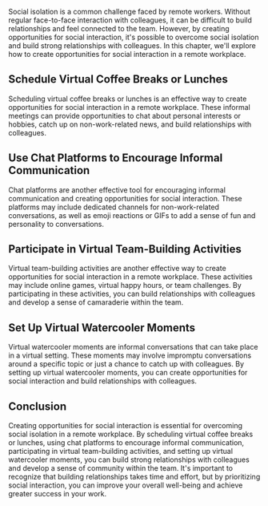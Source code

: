 
Social isolation is a common challenge faced by remote workers. Without regular face-to-face interaction with colleagues, it can be difficult to build relationships and feel connected to the team. However, by creating opportunities for social interaction, it's possible to overcome social isolation and build strong relationships with colleagues. In this chapter, we'll explore how to create opportunities for social interaction in a remote workplace.

Schedule Virtual Coffee Breaks or Lunches
-----------------------------------------

Scheduling virtual coffee breaks or lunches is an effective way to create opportunities for social interaction in a remote workplace. These informal meetings can provide opportunities to chat about personal interests or hobbies, catch up on non-work-related news, and build relationships with colleagues.

Use Chat Platforms to Encourage Informal Communication
------------------------------------------------------

Chat platforms are another effective tool for encouraging informal communication and creating opportunities for social interaction. These platforms may include dedicated channels for non-work-related conversations, as well as emoji reactions or GIFs to add a sense of fun and personality to conversations.

Participate in Virtual Team-Building Activities
-----------------------------------------------

Virtual team-building activities are another effective way to create opportunities for social interaction in a remote workplace. These activities may include online games, virtual happy hours, or team challenges. By participating in these activities, you can build relationships with colleagues and develop a sense of camaraderie within the team.

Set Up Virtual Watercooler Moments
----------------------------------

Virtual watercooler moments are informal conversations that can take place in a virtual setting. These moments may involve impromptu conversations around a specific topic or just a chance to catch up with colleagues. By setting up virtual watercooler moments, you can create opportunities for social interaction and build relationships with colleagues.

Conclusion
----------

Creating opportunities for social interaction is essential for overcoming social isolation in a remote workplace. By scheduling virtual coffee breaks or lunches, using chat platforms to encourage informal communication, participating in virtual team-building activities, and setting up virtual watercooler moments, you can build strong relationships with colleagues and develop a sense of community within the team. It's important to recognize that building relationships takes time and effort, but by prioritizing social interaction, you can improve your overall well-being and achieve greater success in your work.
